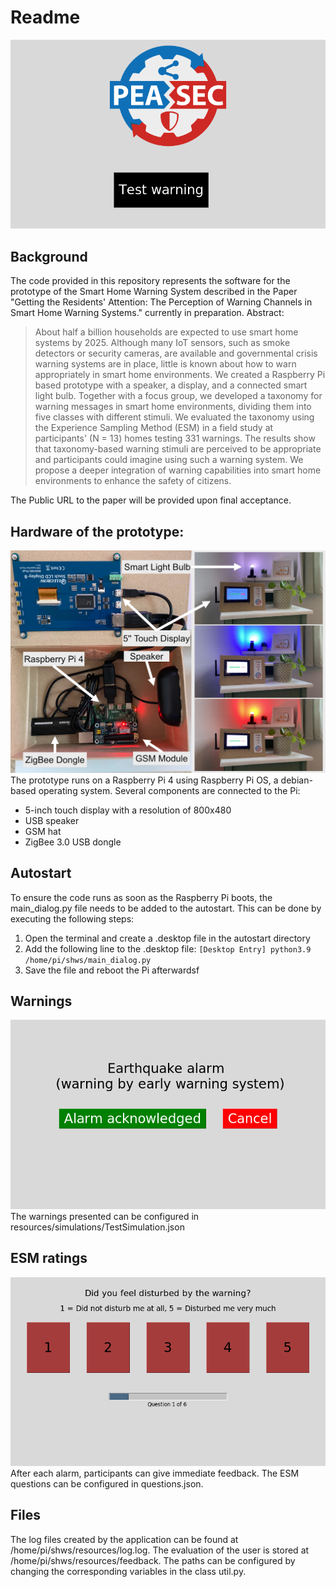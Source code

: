 # Readme
![Start Screen](startscreen.png)

## Background
The code provided in this repository represents the software for the prototype of the Smart Home Warning System described in the Paper "Getting the Residents' Attention: The Perception of Warning Channels in Smart Home Warning Systems." currently in preparation. Abstract:
>About half a billion households are expected to use smart home systems by 2025. Although many IoT sensors, such as smoke detectors or security cameras, are available and governmental crisis warning systems are in place, little is known about how to warn appropriately in smart home environments. We created a Raspberry Pi based prototype with a speaker, a display, and a connected smart light bulb. Together with a focus group, we developed a taxonomy for warning messages in smart home environments, dividing them into five classes with different stimuli. We evaluated the taxonomy using the Experience Sampling Method (ESM) in a field study at participants' (N = 13) homes testing 331 warnings. The results show that taxonomy-based warning stimuli are perceived to be appropriate and participants could imagine using such a warning system. We propose a deeper integration of warning capabilities into smart home environments to enhance the safety of citizens.

The Public URL to the paper will be provided upon final acceptance.

##

## Hardware of the prototype:
![Hardware](hardware.png)
The prototype runs on a Raspberry Pi 4 using Raspberry Pi OS, a debian-based operating system. Several components are connected to the Pi:
- 5-inch touch display with a resolution of 800x480
- USB speaker
- GSM hat
- ZigBee 3.0 USB dongle

## Autostart
To ensure the code runs as soon as the Raspberry Pi boots, the main_dialog.py file needs to be added to the autostart. This can be done by executing the following steps:
1. Open the terminal and create a .desktop file in the autostart directory
2. Add the following line to the .desktop file:  `[Desktop Entry] python3.9 /home/pi/shws/main_dialog.py`
3. Save the file and reboot the Pi afterwardsf

## Warnings
![Warning](warning.png)
The warnings presented can be configured in resources/simulations/TestSimulation.json

## ESM ratings
![ESM Ratings](esmrating.png)
After each alarm, participants can give immediate feedback. The ESM questions can be configured in questions.json.

## Files
The log files created by the application can be found at /home/pi/shws/resources/log.log. The evaluation of the user is stored at /home/pi/shws/resources/feedback. The paths can be configured by changing the corresponding variables in the class util.py.
